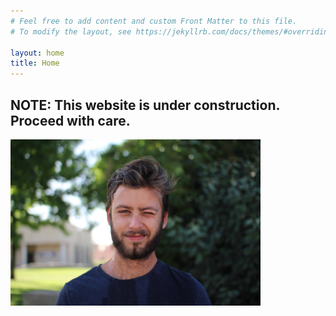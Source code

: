 ```yaml
---
# Feel free to add content and custom Front Matter to this file.
# To modify the layout, see https://jekyllrb.com/docs/themes/#overriding-theme-defaults

layout: home
title: Home
---
```


<main>
	<h2 class="main-col1"> NOTE: This website is under construction. Proceed with care. </h2>
	<img class="main-col2" src="/assets/abel_small.jpg" width="400">
</main>
<br>
<br>
<br>